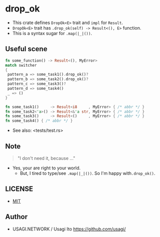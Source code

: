 # drop_ok

- This crate defines `DropOk<E>` trait and `impl` for `Result`.
- `DropOk<E>` trait has `.drop_ok(self) -> Result<(), E>` function.
- This is a syntax sugar for `.map(|_|())`.

## Useful scene

```rust
fn some_function() -> Result<(), MyError>
match switcher
{
 pattern_a => some_task1().drop_ok()?
 pattern_b => some_task2().drop_ok()?
 pattern_c => some_task3()?
 pattern_d => some_task4()
 _ => ()
}

fn some_task1()     -> Result<i8     , MyError> { /* abbr */ }
fn some_task2<'a>() -> Result<&'a str, MyError> { /* abbr */ }
fn some_task3()     -> Result<()     , MyError> { /* abbr */ }
fn some_task4() { /* abbr */ }
```

- See also: <tests/test.rs>

## Note

> "I don't need it, because ..."

- Yes, your are right to your world.
    - But, I tired to type/see `.map(|_|())`. So I'm happy with`.drop_ok()`.

## LICENSE

- [MIT](LICENSE.md)

## Author

- USAGI.NETWORK / Usagi Ito <https://github.com/usagi/>
